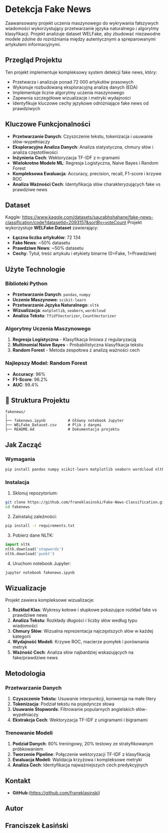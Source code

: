 # Detekcja Fake News

Zaawansowany projekt uczenia maszynowego do wykrywania fałszywych wiadomości wykorzystujący przetwarzanie języka naturalnego i algorytmy klasyfikacji. Projekt analizuje dataset WELFake, aby zbudować niezawodne modele zdolne do rozróżniania między autentycznymi a spreparowanymi artykułami informacyjnymi.

## Przegląd Projektu

Ten projekt implementuje kompleksowy system detekcji fake news, który:
- Przetwarza i analizuje ponad 72 000 artykułów prasowych
- Wykonuje rozbudowaną eksploracyjną analizę danych (EDA)
- Implementuje liczne algorytmy uczenia maszynowego
- Zapewnia szczegółowe wizualizacje i metryki wydajności
- Identyfikuje kluczowe cechy językowe odróżniające fake news od prawdziwych

## Kluczowe Funkcjonalności

- **Przetwarzanie Danych**: Czyszczenie tekstu, tokenizacja i usuwanie słów-wypełniaczy
- **Eksploracyjna Analiza Danych**: Analiza statystyczna, chmury słów i analiza częstotliwości
- **Inżynieria Cech**: Wektoryzacja TF-IDF z n-gramami
- **Wielokrotne Modele ML**: Regresja Logistyczna, Naive Bayes i Random Forest
- **Kompleksowa Ewaluacja**: Accuracy, precision, recall, F1-score i krzywe ROC
- **Analiza Ważności Cech**: Identyfikacja słów charakteryzujących fake vs prawdziwe news

## Dataset

Kaggle: https://www.kaggle.com/datasets/saurabhshahane/fake-news-classification/code?datasetId=2093157&sortBy=voteCount 
Projekt wykorzystuje **WELFake Dataset** zawierający:
- **Łączna liczba artykułów**: 72 134
- **Fake News**: ~50% datasetu
- **Prawdziwe News**: ~50% datasetu
- **Cechy**: Tytuł, treść artykułu i etykiety binarne (0=Fake, 1=Prawdziwe)

## Użyte Technologie

### Biblioteki Python
- **Przetwarzanie Danych**: `pandas`, `numpy`
- **Uczenie Maszynowe**: `scikit-learn`
- **Przetwarzanie Języka Naturalnego**: `nltk`
- **Wizualizacja**: `matplotlib`, `seaborn`, `wordcloud`
- **Analiza Tekstu**: `TfidfVectorizer`, `CountVectorizer`

### Algorytmy Uczenia Maszynowego
1. **Regresja Logistyczna** - Klasyfikacja liniowa z regularyzacją
2. **Multinomial Naive Bayes** - Probabilistyczna klasyfikacja tekstu
3. **Random Forest** - Metoda zespołowa z analizą ważności cech

### Najlepszy Model: Random Forest
- **Accuracy**: 96%
- **F1-Score**: 96.2%
- **AUC**: 99.4%

## 📁 Struktura Projektu

```
fakenews/
│
├── fakenews.ipynb          # Główny notebook Jupyter
├── WELFake_Dataset.csv     # Plik z danymi
├── README.md               # Dokumentacja projektu
```

## Jak Zacząć

### Wymagania
```bash
pip install pandas numpy scikit-learn matplotlib seaborn wordcloud nltk
```

### Instalacja
1. Sklonuj repozytorium:
```bash
git clone https://github.com/franeklasinski/Fake-News-Classification.git
cd fakenews
```

2. Zainstaluj zależności:
```bash
pip install -r requirements.txt
```

3. Pobierz dane NLTK:
```python
import nltk
nltk.download('stopwords')
nltk.download('punkt')
```

4. Uruchom notebook Jupyter:
```bash
jupyter notebook fakenews.ipynb
```

## Wizualizacje

Projekt zawiera kompleksowe wizualizacje:

1. **Rozkład Klas**: Wykresy kołowe i słupkowe pokazujące rozkład fake vs prawdziwe news
2. **Analiza Tekstu**: Rozkłady długości i liczby słów według typu wiadomości
3. **Chmury Słów**: Wizualna reprezentacja najczęstszych słów w każdej kategorii
4. **Wydajność Modeli**: Krzywe ROC, macierze pomyłek i porównania metryk
5. **Ważność Cech**: Analiza słów najbardziej wskazujących na fake/prawdziwe news

## Metodologia

### Przetwarzanie Danych
1. **Czyszczenie Tekstu**: Usuwanie interpunkcji, konwersja na małe litery
2. **Tokenizacja**: Podział tekstu na pojedyncze słowa
3. **Usuwanie Stopwords**: Filtrowanie popularnych angielskich słów-wypełniaczy
4. **Ekstrakcja Cech**: Wektoryzacja TF-IDF z unigramami i bigramami

### Trenowanie Modeli
1. **Podział Danych**: 80% treningowy, 20% testowy ze stratyfikowanym próbkowaniem
2. **Tworzenie Pipeline**: Połączenie wektoryzacji TF-IDF z klasyfikacją
3. **Ewaluacja Modeli**: Walidacja krzyżowa i kompleksowe metryki
4. **Analiza Cech**: Identyfikacja najważniejszych cech predykcyjnych

## Kontakt

- **GitHub**:(https://github.com/franeklasinski)

## Autor
Franciszek Łasiński
---
